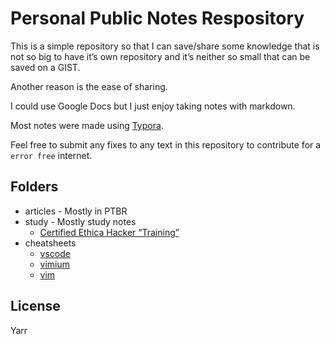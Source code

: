 # Personal Public Notes Respository

This is a simple repository so that I can save/share some knowledge that is not so big to have it’s own repository and it’s neither so small that can be saved on a GIST.

Another reason is the ease of sharing.

I could use Google Docs but I just enjoy taking notes with markdown.

Most notes were made using [Typora](https://typora.io/).

Feel free to submit any fixes to any text in this repository to contribute for a `error free` internet.

## Folders

* articles - Mostly in PTBR
* study - Mostly study notes
  * [Certified Ethica Hacker “Training”](./study/ceh.md)
* cheatsheets
  * [vscode](./cheatsheets/vscode.md)
  * [vimium](./cheatsheets/vimium.md)
  * [vim](./cheatsheets/vim.md)

## License

Yarr